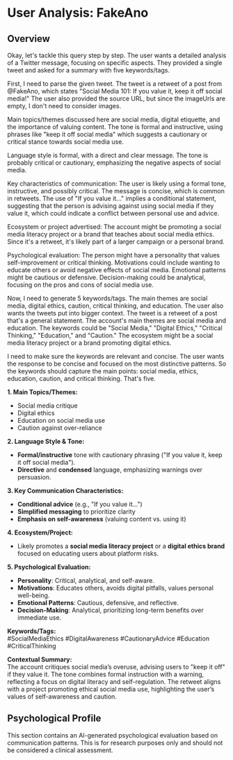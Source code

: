 # User Analysis: FakeAno

## Overview

<think>
Okay, let's tackle this query step by step. The user wants a detailed analysis of a Twitter message, focusing on specific aspects. They provided a single tweet and asked for a summary with five keywords/tags. 

First, I need to parse the given tweet. The tweet is a retweet of a post from @FakeAno, which states "Social Media 101: If you value it, keep it off social media!" The user also provided the source URL, but since the imageUrls are empty, I don't need to consider images.

Main topics/themes discussed here are social media, digital etiquette, and the importance of valuing content. The tone is formal and instructive, using phrases like "keep it off social media" which suggests a cautionary or critical stance towards social media use.

Language style is formal, with a direct and clear message. The tone is probably critical or cautionary, emphasizing the negative aspects of social media.

Key characteristics of communication: The user is likely using a formal tone, instructive, and possibly critical. The message is concise, which is common in retweets. The use of "If you value it..." implies a conditional statement, suggesting that the person is advising against using social media if they value it, which could indicate a conflict between personal use and advice.

Ecosystem or project advertised: The account might be promoting a social media literacy project or a brand that teaches about social media ethics. Since it's a retweet, it's likely part of a larger campaign or a personal brand.

Psychological evaluation: The person might have a personality that values self-improvement or critical thinking. Motivations could include wanting to educate others or avoid negative effects of social media. Emotional patterns might be cautious or defensive. Decision-making could be analytical, focusing on the pros and cons of social media use.

Now, I need to generate 5 keywords/tags. The main themes are social media, digital ethics, caution, critical thinking, and education. The user also wants the tweets put into bigger context. The tweet is a retweet of a post that's a general statement. The account's main themes are social media and education. The keywords could be "Social Media," "Digital Ethics," "Critical Thinking," "Education," and "Caution." The ecosystem might be a social media literacy project or a brand promoting digital ethics.

I need to make sure the keywords are relevant and concise. The user wants the response to be concise and focused on the most distinctive patterns. So the keywords should capture the main points: social media, ethics, education, caution, and critical thinking. That's five.
</think>

**1. Main Topics/Themes:**  
- Social media critique  
- Digital ethics  
- Education on social media use  
- Caution against over-reliance  

**2. Language Style & Tone:**  
- **Formal/instructive** tone with cautionary phrasing ("If you value it, keep it off social media").  
- **Directive** and **condensed** language, emphasizing warnings over persuasion.  

**3. Key Communication Characteristics:**  
- **Conditional advice** (e.g., "If you value it...")  
- **Simplified messaging** to prioritize clarity  
- **Emphasis on self-awareness** (valuing content vs. using it)  

**4. Ecosystem/Project:**  
- Likely promotes a **social media literacy project** or a **digital ethics brand** focused on educating users about platform risks.  

**5. Psychological Evaluation:**  
- **Personality**: Critical, analytical, and self-aware.  
- **Motivations**: Educates others, avoids digital pitfalls, values personal well-being.  
- **Emotional Patterns**: Cautious, defensive, and reflective.  
- **Decision-Making**: Analytical, prioritizing long-term benefits over immediate use.  

**Keywords/Tags:**  
#SocialMediaEthics #DigitalAwareness #CautionaryAdvice #Education #CriticalThinking  

**Contextual Summary:**  
The account critiques social media’s overuse, advising users to "keep it off" if they value it. The tone combines formal instruction with a warning, reflecting a focus on digital literacy and self-regulation. The retweet aligns with a project promoting ethical social media use, highlighting the user’s values of self-awareness and caution.

## Psychological Profile

This section contains an AI-generated psychological evaluation based on communication patterns. This is for research purposes only and should not be considered a clinical assessment.